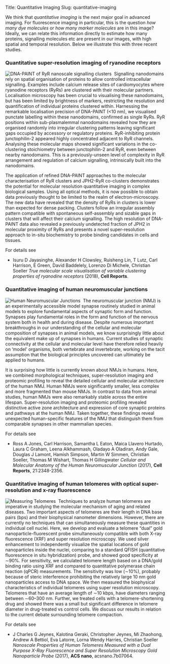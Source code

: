 Title: Quantitative Imaging
Slug: quantitative-imaging

We think that _quantitative imaging_ is the next major goal in
advanced imaging. For fluorescence imaging in particular, this is the
question _how many dye molecules_ or _how many marker molecules_ are
in this image? Ideally, we can relate this information directly to
estimate how
many proteins, signalling molecules etc are present in our images,
with high spatial and temporal resolution. Below we illustrate this
with three recent studies.

### Quantitative super-resolution imaging of ryanodine receptors
 
<img style="float:left; border-right:8px solid white"
src="{filename}/images/research/ryr-paint-small.png" alt="DNA-PAINT of RyR
nanoscale signalling clusters"/> Signalling nanodomains rely on
spatial organisation of proteins to allow controlled intracellular
signalling. Examples include calcium release sites of cardiomyocytes
where ryanodine receptors (RyRs) are clustered with their molecular
partners. Localisation microscopy has been crucial to visualising
these nanodomains, but has been limited by brightness of markers,
restricting the resolution and quantification of individual proteins
clustered within. Harnessing the remarkable localisation precision of
DNA-PAINT (<10 nm), we visualised punctate labelling within these
nanodomains, confirmed as single RyRs. RyR positions within
sub-plasmalemmal nanodomains revealed how they are organised randomly
into irregular clustering patterns leaving significant gaps occupied
by accessory or regulatory proteins. RyR-inhibiting protein
junctophilin-2 appeared highly concentrated adjacent to RyR
channels. Analysing these molecular maps showed significant variations
in the co-clustering stoichiometry between junctophilin-2 and RyR,
even between nearby nanodomains. This is a previously-unseen level of
complexity in RyR arrangement and regulation of calcium signalling,
intrinsically built into the nanodomains.

The application of refined DNA-PAINT approaches to the molecular
characterisation of RyR clusters and JPH2-RyR co-clusters demonstrates
the potential for molecular resolution quantitative imaging in complex
biological samples. Using all optical methods, it is now possible to
obtain data previously thought to be limited to the realm of
electron-microscopy. The new data have revealed that the density of
RyRs in clusters is lower than expected for dense packing. Clusters
follow an irregular assembly pattern compatible with spontaneous
self-assembly and sizable gaps in clusters that will affect their
calcium signalling. The high resolution of DNA-PAINT data also
revealed a previously undetected fraction of JPH2 in molecular
proximity of RyRs and presents a novel super-resolution approach to
in-situ biochemistry to probe binding candidates in cells and tissues.

For details see

- Isuru D Jayasinghe, Alexander H Clowsley, Ruisheng Lin, T Lutz, Carl Harrison, E Green, David Baddelely, Lorenzo Di Michele, Christian Soeller *True molecular scale visualisation of variable clustering properties of ryanodine receptors* (2018), __Cell Reports__. <a HREF=https://doi.org/10.1016/j.celrep.2017.12.045><i class="fa fa-external-link-square fa-lg"></i></a> <a HREF=http://dx.doi.org/10.1016/j.celrep.2017.12.045><i class="ai ai-doi ai-lg"></i></a>

### Quantitative imaging of human neuromuscular junctions

<img style="float:left; border-right:8px solid white"
src="{filename}/images/research/human-nmjs-small.jpg" alt="Human Neuromuscular
Junctions"/> The neuromuscular junction (NMJ) is an experimentally
accessible model synapse routinely studied in animal models to explore
fundamental aspects of synaptic form and function. Synapses play
fundamental roles in the form and function of the nervous system both
in health and during disease. Despite numerous important breakthroughs
in our understanding of the cellular and molecular composition of
synapses in animal models, we know surprisingly little about the
equivalent make up of synapses in humans. Current studies of synaptic
connectivity at the cellular and molecular level have therefore relied
heavily on ‘model’ organisms, both vertebrate and invertebrate,
working on the tacit assumption that the biological principles
uncovered can ultimately be applied to humans.

It is surprising how little is currently known about NMJs in
humans. Here, we combined morphological techniques, super-resolution
imaging and proteomic profiling to reveal the detailed cellular and
molecular architecture of the human NMJ. Human NMJs were significantly
smaller, less complex and more fragmented than mouse NMJs. In contrast
to data from animal studies, human NMJs were also remarkably stable
across the entire lifespan. Super-resolution imaging and proteomic
profiling revealed distinctive active zone architecture and expression
of core synaptic proteins and pathways at the human NMJ. Taken
together, these findings reveal unexpected human-specific features of
the NMJ that distinguish them from comparable synapses in other
mammalian species.

For details see

- Ross A Jones, Carl Harrison, Samantha L Eaton, Maica Llavero
  Hurtado, Laura C Graham, Leena Alkhammash, Oladayo A Oladiran, Andy
  Gale, Douglas J Lamont, Hamish Simpson, Martin W Simmen, Christian
  Soeller, Thomas M Wishart, Thomas H Gillingwater *Cellular and
  Molecular Anatomy of the Human Neuromuscular Junction* (2017),
  __Cell Reports__, 21:2348-2356. <a
  HREF=http://dx.doi.org/10.1016/j.celrep.2017.11.008><i class="fa
  fa-external-link-square fa-lg"></i></a> <a
  HREF=http://dx.doi.org/10.1016/j.celrep.2017.11.008><i class="ai
  ai-doi ai-lg"></i></a>

### Quantitative imaging of human telomeres with optical super-resolution and x-ray fluorescence

<img style="float:left; border-right:8px solid white"
src="{filename}/images/research/ACS-nano-telomere.gif" alt="Measuring
Telomeres"/> Techniques to analyze human telomeres are imperative in
studying the molecular mechanism of aging and related diseases. Two
important aspects of telomeres are their length in DNA base pairs
(bps) and their biophysical nanometer dimensions. However, there are
currently no techniques that can simultaneously measure these
quantities in individual cell nuclei. Here, we develop and evaluate a
telomere “dual” gold nanoparticle-fluorescent probe simultaneously
compatible with both X-ray fluorescence (XRF) and super resolution
microscopy. We used silver enhancement to independently visualize the
spatial locations of gold nanoparticles inside the nuclei, comparing
to a standard QFISH (quantitative fluorescence in situ hybridization)
probe, and showed good specificity at ∼90%. For sensitivity, we
calculated telomere length based on a DNA/gold binding ratio using XRF
and compared to quantitative polymerase chain reaction (qPCR)
measurements. The sensitivity was low (∼10%), probably because of
steric interference prohibiting the relatively large 10 nm gold
nanoparticles access to DNA space. We then measured the biophysical
characteristics of individual telomeres using super resolution
microscopy. Telomeres that have an average length of ∼10 kbps, have
diameters ranging between ∼60–300 nm. Further, we treated cells with a
telomere-shortening drug and showed there was a small but significant
difference in telomere diameter in drug-treated vs control cells. We
discuss our results in relation to the current debate surrounding
telomere compaction.

For details see

- J Charles G Jeynes, Kalotina Geraki, Christopher Jeynes, Mi
  Zhaohong, Andrew A Bettiol, Eva Latorre, Lorna Wendy Harries,
  Christian Soeller *Nanoscale Properties of Human Telomeres Measured
  with a Dual Purpose X-Ray Fluorescence and Super Resolution
  Microscopy Gold Nanoparticle Probe* (2017), __ACS nano__,
  acsnano.7b07064. <a
  HREF=http://pubs.acs.org/doi/10.1021/acsnano.7b07064><i class="fa
  fa-external-link-square fa-lg"></i></a> <a
  HREF=http://dx.doi.org/10.1021/acsnano.7b07064><i class="ai ai-doi
  ai-lg"></i></a>

